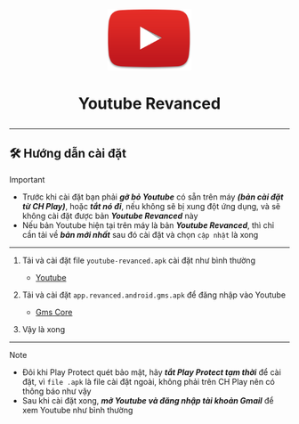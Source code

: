 <p align="center"><img src="https://github.com/Ryeodal0206/Images/blob/main/youtube.png?raw=true" alt="Youtube Logo" width="150"</p>
<h1>  <p align="center">Youtube Revanced</p> </h1>
  
---

## 🛠 Hướng dẫn cài đặt
>[!IMPORTANT]
>- Trước khi cài đặt bạn phải ***gỡ bỏ Youtube*** có sẵn trên máy ***(bản cài đặt từ CH Play)***, hoặc ***tắt nó đi***, nếu không sẽ bị xung đột ứng dụng, và sẽ không cài đặt được bản ***Youtube Revanced*** này
>- Nếu bản Youtube hiện tại trên máy là bản ***Youtube Revanced***, thì chỉ cần tải về ***bản mới nhất*** sau đó cài đặt và chọn `cập nhật` là xong

---
1. Tải và cài đặt file `youtube-revanced.apk` cài đặt như bình thường
    - [Youtube](https://github.com/Ryeodal0206/Youtube-Revanced/releases/download/v20.12.46/youtube-revanced-v20.12.46.apk)

3. Tải và cài đặt `app.revanced.android.gms.apk` để đăng nhập vào Youtube
    - [Gms Core](https://github.com/Ryeodal0206/Youtube-Revanced/releases/download/v20.12.46/app.revanced.android.gms-240913008.apk)

5. Vậy là xong

----
>[!NOTE]
>
>- Đôi khi Play Protect quét bảo mật, hãy ***tắt Play Protect tạm thời*** để cài đặt, vì `file .apk` là file cài đặt ngoài, không phải trên CH Play nên có thông báo như vậy
>- Sau khi cài đặt xong, ***mở Youtube và đăng nhập tài khoản Gmail*** để xem Youtube như bình thường
